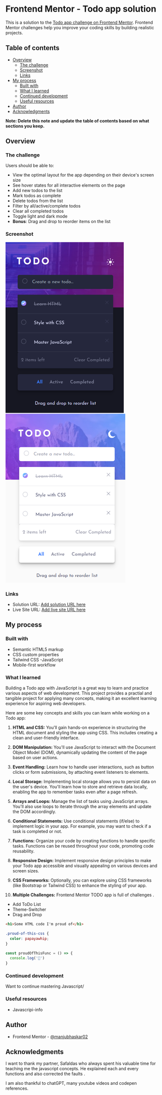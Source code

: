 # Frontend Mentor - Todo app solution

This is a solution to the [Todo app challenge on Frontend Mentor](https://www.frontendmentor.io/challenges/todo-app-Su1_KokOW). Frontend Mentor challenges help you improve your coding skills by building realistic projects. 

## Table of contents

- [Overview](#overview)
  - [The challenge](#the-challenge)
  - [Screenshot](#screenshot)
  - [Links](#links)
- [My process](#my-process)
  - [Built with](#built-with)
  - [What I learned](#what-i-learned)
  - [Continued development](#continued-development)
  - [Useful resources](#useful-resources)
- [Author](#author)
- [Acknowledgments](#acknowledgments)

**Note: Delete this note and update the table of contents based on what sections you keep.**

## Overview

### The challenge

Users should be able to:

- View the optimal layout for the app depending on their device's screen size
- See hover states for all interactive elements on the page
- Add new todos to the list
- Mark todos as complete
- Delete todos from the list
- Filter by all/active/complete todos
- Clear all completed todos
- Toggle light and dark mode
- **Bonus**: Drag and drop to reorder items on the list

### Screenshot

![TODO DARK](./images/todo-dark.png)
![TODO LIGHT](./images/todo-light.png)

### Links

- Solution URL: [Add solution URL here](https://your-solution-url.com)
- Live Site URL: [Add live site URL here](https://your-live-site-url.com)

## My process

### Built with

- Semantic HTML5 markup
- CSS custom properties
- Tailwind CSS
-JavaScript
- Mobile-first workflow


### What I learned



Building a Todo app with JavaScript is a great way to learn and practice various aspects of web development. This project provides a practial and tangible project for applying many concepts, making it an excellent learning experience for aspiring web developers.

 Here are some key concepts and skills you can learn while working on a Todo app:

1. **HTML and CSS:** You'll gain hands-on experience in structuring the HTML document and styling the app using CSS. This includes creating a clean and user-friendly interface.

2. **DOM Manipulation:** You'll use JavaScript to interact with the Document Object Model (DOM), dynamically updating the content of the page based on user actions.

3. **Event Handling:** Learn how to handle user interactions, such as button clicks or form submissions, by attaching event listeners to elements.

4. **Local Storage:** Implementing local storage allows you to persist data on the user's device. You'll learn how to store and retrieve data locally, enabling the app to remember tasks even after a page refresh.

5. **Arrays and Loops:** Manage the list of tasks using JavaScript arrays. You'll also use loops to iterate through the array elements and update the DOM accordingly.


6. **Conditional Statements:** Use conditional statements (if/else) to implement logic in your app. For example, you may want to check if a task is completed or not.

7. **Functions:** Organize your code by creating functions to handle specific tasks. Functions can be reused throughout your code, promoting code reusability.

8. **Responsive Design:** Implement responsive design principles to make your Todo app accessible and visually appealing on various devices and screen sizes.


9. **CSS Frameworks:** Optionally, you can explore using CSS frameworks (like Bootstrap or Tailwind CSS) to enhance the styling of your app.


10. **Multiple Challenges:** Frontend Mentor TODO app is full of challenges .

- Add ToDo List
- Theme-Switcher
- Drag and Drop

```html
<h1>Some HTML code I'm proud of</h1>
```
```css
.proud-of-this-css {
  color: papayawhip;
}
```
```js
const proudOfThisFunc = () => {
  console.log('🎉')
}
```


### Continued development

Want to continue mastering Javascript/

### Useful resources

- Javascripi-info

## Author

- Frontend Mentor - [@manjubhaskar02](https://www.frontendmentor.io/profile/manjubhaskar02)

## Acknowledgments

I  want to thank my partner, Safaldas who always spent his valuable time for teaching me the javascript concepts.
He explained each and every functions and also corrected the faults .

I am also thankful to chatGPT, many youtube videos and codepen references.
